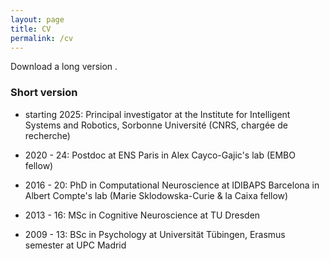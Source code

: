 ```yaml
---
layout: page
title: CV
permalink: /cv
---
```


Download a long version [<i class="fa-regular fa-file"></i>](https://heikestein.github.io/assets/documents/CV.pdf).

### Short version

- starting 2025: Principal investigator at the Institute for Intelligent Systems and Robotics, Sorbonne Université (CNRS, chargée de recherche)

- 2020 - 24: Postdoc at ENS Paris in Alex Cayco-Gajic's lab (EMBO fellow)

- 2016 - 20: PhD in Computational Neuroscience at IDIBAPS Barcelona in Albert Compte's lab (Marie Sklodowska-Curie & la Caixa fellow)

- 2013 - 16: MSc in Cognitive Neuroscience at TU Dresden

- 2009 - 13: BSc in Psychology at Universität Tübingen, Erasmus semester at UPC Madrid
